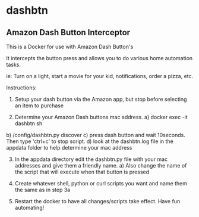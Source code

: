# dashbtn
## Amazon Dash Button Interceptor

This is a Docker for use with Amazon Dash Button's

It intercepts the button press and allows you to do various home automation tasks.

ie: Turn on a light, start a movie for your kid, notifications, order a pizza, etc.

Instructions:

1) Setup your dash button via the Amazon app, but stop before selecting an item to purchase

2) Determine your Amazon Dash buttons mac address. a) docker exec -it dashbtn sh

b) /config/dashbtn.py discover 
c) press dash button and wait 10seconds. Then type 'ctrl+c' to stop script. 
d) look at the dashbtn.log file in the appdata folder to help determine your mac address 

3) In the appdata directory edit the dashbtn.py file with your mac addresses and give them a friendly name.
a) Also change the name of the script that will execute when that button is pressed

4) Create whatever shell, python or curl scripts you want and name them the same as in step 3a

5) Restart the docker to have all changes/scripts take effect. Have fun automating!
